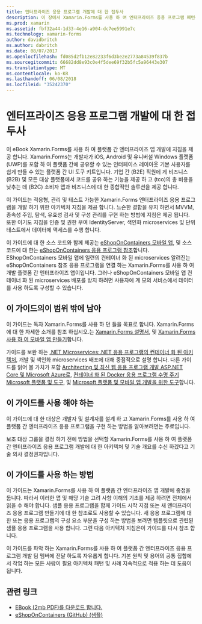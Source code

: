 ```yaml
---
title: 엔터프라이즈 응용 프로그램 개발에 대 한 접두사
description: 이 장에서 Xamarin.Forms를 사용 하 여 엔터프라이즈 응용 프로그램 패턴을 접두사를 제공 합니다.
ms.prod: xamarin
ms.assetid: fbf32a44-1d33-4e16-a904-dc7ee5991e7c
ms.technology: xamarin-forms
author: davidbritch
ms.author: dabritch
ms.date: 08/07/2017
ms.openlocfilehash: fd085d2fb12e82233f6d3be2e2773a84539f837b
ms.sourcegitcommit: 66682dd8e93c0e4f5dee69f32b5fc5a96443e307
ms.translationtype: MT
ms.contentlocale: ko-KR
ms.lasthandoff: 06/08/2018
ms.locfileid: "35242370"
---
```

# <a name="preface-to-enterprise-app-development"></a>엔터프라이즈 응용 프로그램 개발에 대 한 접두사

이 eBook Xamarin.Forms를 사용 하 여 플랫폼 간 엔터프라이즈 앱 개발에 지침을 제공 합니다. Xamarin.Forms는 개발자가 iOS, Android 및 유니버설 Windows 플랫폼 (UWP)를 포함 하 여 플랫폼 간에 공유할 수 있는 인터페이스 레이아웃 기본 사용자를 쉽게 만들 수 있는 플랫폼 간 UI 도구 키트입니다. 기업 간 (B2E) 직원에 게 비즈니스 (B2B) 및 모든 대상 플랫폼에서 코드를 공유 하는 기능을 제공 하 고 (tco)의 총 비용을 낮추는 데 (B2C) 소비자 앱과 비즈니스에 대 한 종합적인 솔루션을 제공 합니다.

이 가이드는 적응형, 관리 및 테스트 가능한 Xamarin.Forms 엔터프라이즈 응용 프로그램을 개발 하기 위한 아키텍처 지침을 제공 합니다. 느슨한 결합을 유지 하면서 MVVM, 종속성 주입, 탐색, 유효성 검사 및 구성 관리를 구현 하는 방법에 지침은 제공 됩니다. 또한 이기도 지침을 인증 및 권한 부여 IdentityServer, 색인화 microservices 및 단위 테스트에서 데이터에 액세스를 수행 합니다.

이 가이드에 대 한 소스 코드와 함께 제공는 [eShopOnContainers 모바일 앱](https://github.com/dotnet-architecture/eShopOnContainers/tree/master/src/Mobile), 및 소스 코드에 대 한는 [eShopOnContainers 응용 프로그램 참조](https://github.com/dotnet-architecture/eShopOnContainers)합니다. EShopOnContainers 모바일 앱에 일련의 컨테이너 화 된 microservices 알려진는 eShopOnContainers 참조 응용 프로그램을 연결 하는 Xamarin.Forms를 사용 하 여 개발 플랫폼 간 엔터프라이즈 앱이입니다. 그러나 eShopOnContainers 모바일 앱 컨테이너 화 된 microservices 배포를 방지 하려면 사용자에 게 모의 서비스에서 데이터를 사용 하도록 구성할 수 있습니다.

## <a name="whats-left-out-of-this-guides-scope"></a>이 가이드의이 범위 밖에 남아

이 가이드는 독자 Xamarin.Forms를 사용 하 던 들을 목표로 합니다. Xamarin.Forms에 대 한 자세한 소개를 참조 하십시오.는 [Xamarin.Forms 설명서](~/xamarin-forms/index.yml), 및 [Xamarin.Forms 사용 하 여 모바일 앱 만들기](https://aka.ms/xamebook)합니다.

가이드를 보완 하는 [.NET Microservices:.NET 응용 프로그램의 컨테이너 화 된 아키텍처](https://aka.ms/microservicesebook), 개발 및 색인화 microservices 배포에 대해 중점적으로 설명 합니다. 다른 가이드를 읽어 볼 가치가 포함 [Architecting 및 최신 웹 응용 프로그램 개발 ASP.NET Core 및 Microsoft Azure로](http://aka.ms/WebAppEbook), [컨테이너 화 된 Docker 응용 프로그램 수명 주기 Microsoft 플랫폼 및 도구](http://aka.ms/dockerlifecycleebook), 및 [Microsoft 플랫폼 및 모바일 앱 개발을 위한 도구](http://aka.ms/MobAppDev/StndPDF)합니다.

## <a name="who-should-use-this-guide"></a>이 가이드를 사용 해야 하는

이 가이드에 대 한 대상은 개발자 및 설계자를 설계 하 고 Xamarin.Forms를 사용 하 여 플랫폼 간 엔터프라이즈 응용 프로그램을 구현 하는 방법을 알아보려면는 주로입니다.

보조 대상 그룹을 결정 하기 전에 방법을 선택할 Xamarin.Forms를 사용 하 여 플랫폼 간 엔터프라이즈 응용 프로그램 개발에 대 한 아키텍처 및 기술 개요를 수신 하겠다고 기술 의사 결정권자입니다.

## <a name="how-to-use-this-guide"></a>이 가이드를 사용 하는 방법

이 가이드는 Xamarin.Forms를 사용 하 여 플랫폼 간 엔터프라이즈 앱 개발에 중점을 둡니다. 따라서 이러한 앱 및 해당 기술 고려 사항 이해의 기초를 제공 하려면 전체에서 읽을 수 해야 합니다. 샘플 응용 프로그램을 함께 가이드 시작 지점 또는 새 엔터프라이즈 응용 프로그램 만들기에 대 한 참조로도 사용할 수 있습니다. 새 응용 프로그램에 대 한 또는 응용 프로그램의 구성 요소 부분을 구성 하는 방법을 보려면 템플릿으로 관련된 샘플 응용 프로그램을 사용 합니다. 그런 다음 아키텍처 지침은이 가이드를 다시 참조 합니다.

이 가이드를 파악 하는 Xamarin.Forms를 사용 하 여 플랫폼 간 엔터프라이즈 응용 프로그램 개발 팀 멤버에 전달 하도록 자유롭게 합니다. 기본 원칙 및 용어의 공통 집합에서 작업 하는 모든 사람이 필요 아키텍처 패턴 및 사례 지속적으로 적용 하는 데 도움이 됩니다.


## <a name="related-links"></a>관련 링크

- [EBook (2mb PDF)를 다운로드 합니다.](https://aka.ms/xamarinpatternsebook)
- [eShopOnContainers (GitHub) (샘플)](https://github.com/dotnet-architecture/eShopOnContainers)
